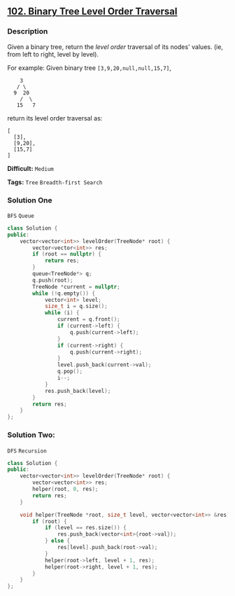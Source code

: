 ## [102. Binary Tree Level Order Traversal](https://leetcode.com/problems/binary-tree-level-order-traversal/)

### Description

Given a binary tree, return the *level order* traversal of its nodes' values. (ie, from left to right, level by level).

For example:
Given binary tree `[3,9,20,null,null,15,7]`,

```
    3
   / \
  9  20
    /  \
   15   7

```

return its level order traversal as:

```
[
  [3],
  [9,20],
  [15,7]
]
```



**Difficult:** `Medium`

**Tags:** `Tree` `Breadth-first Search`



### Solution One

`BFS` `Queue`

```c++
class Solution {
public:
    vector<vector<int>> levelOrder(TreeNode* root) {
		vector<vector<int>> res;
		if (root == nullptr) {
			return res;
		}
		queue<TreeNode*> q;
		q.push(root);
		TreeNode *current = nullptr;
		while (!q.empty()) {
			vector<int> level;
			size_t i = q.size();
			while (i) {
				current = q.front();
				if (current->left) {
					q.push(current->left);
				}
				if (current->right) {
					q.push(current->right);
				}
				level.push_back(current->val);
				q.pop();
				i--;
			}
			res.push_back(level);
		}
		return res;
    }
};
```



### Solution Two:

`DFS` `Recursion`

```c++
class Solution {
public:
    vector<vector<int>> levelOrder(TreeNode* root) {
		vector<vector<int>> res;
		helper(root, 0, res);
		return res;
    }

	void helper(TreeNode *root, size_t level, vector<vector<int>> &res) {
		if (root) {
			if (level == res.size()) {
				res.push_back(vector<int>{root->val});
			} else {
				res[level].push_back(root->val);
			}
			helper(root->left, level + 1, res);
			helper(root->right, level + 1, res);
		}
	}
};
```



